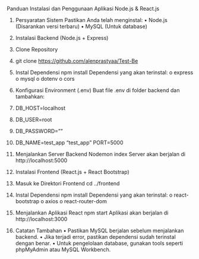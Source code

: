 Panduan Instalasi dan Penggunaan Aplikasi Node.js & React.js
1. Persyaratan Sistem
Pastikan Anda telah menginstal:
•	Node.js (Disarankan versi terbaru) 
•	MySQL (Untuk database) 
 
2. Instalasi Backend (Node.js + Express)
1.	Clone Repository
2.	git clone https://github.com/alenprastyaa/Test-Be
3.	Instal Dependensi
npm install
Dependensi yang akan terinstal:
o	express
o	mysql
o	dotenv
o	cors
4.	Konfigurasi Environment (.env) Buat file .env di folder backend dan tambahkan:
5.	DB_HOST=localhost
6.	DB_USER=root
7.	DB_PASSWORD=””
8.	DB_NAME=test_app “test_app”
PORT=5000
9.	Menjalankan Server Backend
Nodemon index
Server akan berjalan di http://localhost:5000
 
3. Instalasi Frontend (React.js + React Bootstrap)
1.	Masuk ke Direktori Frontend
cd ../frontend
2.	Instal Dependensi
npm install
Dependensi yang akan terinstal:
o	react-bootstrap
o	axios
o	react-router-dom
3.	Menjalankan Aplikasi React
npm start
Aplikasi akan berjalan di http://localhost:3000
 
 
4. Catatan Tambahan
•	Pastikan MySQL berjalan sebelum menjalankan backend.
•	Jika terjadi error, pastikan dependensi sudah terinstal dengan benar.
•	Untuk pengelolaan database, gunakan tools seperti phpMyAdmin atau MySQL Workbench.
